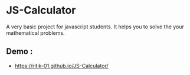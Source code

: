 # JS-Calculator

A very basic project for javascript students. It helps you to solve the your mathematical problems.

## Demo :

- https://ritik-01.github.io/JS-Calculator/
